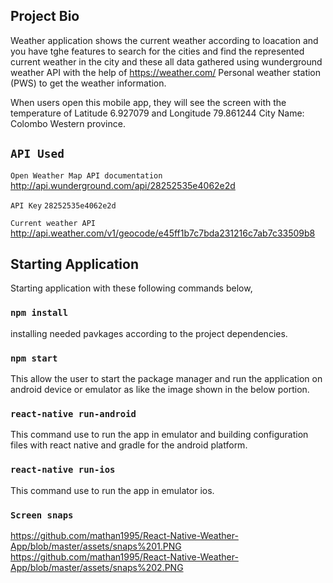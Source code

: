 ## Project Bio

Weather application shows the current weather according to loacation and you have tghe features to search for the cities and find the represented current weather in the city
and these all data gathered using wunderground weather API with the help of https://weather.com/ Personal weather station (PWS) to get the weather information.

When users open this mobile app, they will see the screen with the temperature of Latitude 6.927079 and Longitude 79.861244 City Name: Colombo Western province.

## `API Used`

`Open Weather Map API documentation` 
http://api.wunderground.com/api/28252535e4062e2d

`API Key`
`28252535e4062e2d`

`Current weather API`
http://api.weather.com/v1/geocode/e45ff1b7c7bda231216c7ab7c33509b8

## Starting Application
Starting application with these following commands below,

### `npm install`
installing needed pavkages according to the project dependencies.

### `npm start` 
This allow the user to start the package manager and run the application on android device or emulator as like the image shown in the below portion.

### `react-native run-android`
This command use to run the app in emulator and building configuration files with react native and gradle for the android platform.

### `react-native run-ios`
This command use to run the app in emulator ios.

### `Screen snaps`
https://github.com/mathan1995/React-Native-Weather-App/blob/master/assets/snaps%201.PNG
https://github.com/mathan1995/React-Native-Weather-App/blob/master/assets/snaps%202.PNG

